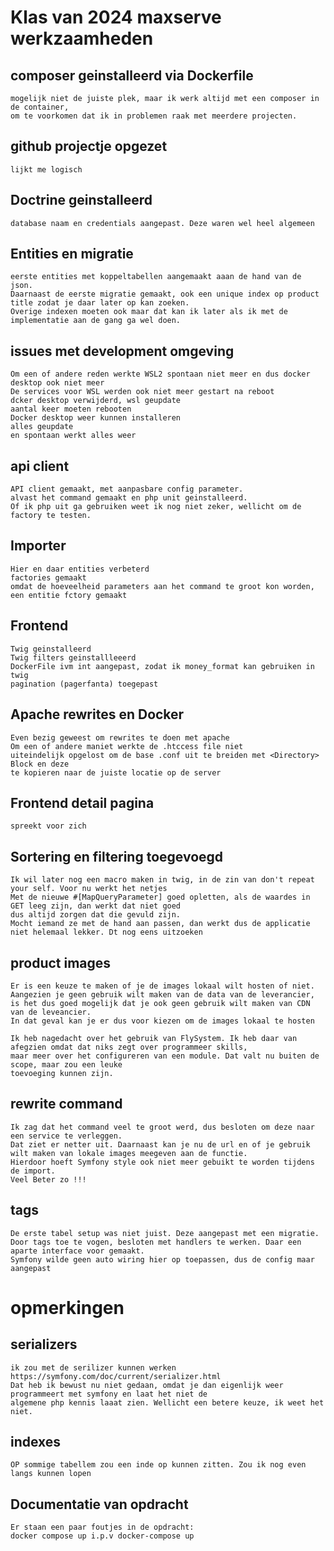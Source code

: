 # Klas van 2024 maxserve werkzaamheden

## composer geinstalleerd via Dockerfile
    mogelijk niet de juiste plek, maar ik werk altijd met een composer in de container, 
    om te voorkomen dat ik in problemen raak met meerdere projecten.

## github projectje opgezet
    lijkt me logisch

## Doctrine geinstalleerd 
    database naam en credentials aangepast. Deze waren wel heel algemeen

## Entities en migratie
    eerste entities met koppeltabellen aangemaakt aaan de hand van de json.
    Daarnaast de eerste migratie gemaakt, ook een unique index op product title zodat je daar later op kan zoeken.
    Overige indexen moeten ook maar dat kan ik later als ik met de implementatie aan de gang ga wel doen.

## issues met development omgeving
    Om een of andere reden werkte WSL2 spontaan niet meer en dus docker desktop ook niet meer
    De services voor WSL werden ook niet meer gestart na reboot
    dcker desktop verwijderd, wsl geupdate
    aantal keer moeten rebooten
    Docker desktop weer kunnen installeren
    alles geupdate
    en spontaan werkt alles weer


## api client
    API client gemaakt, met aanpasbare config parameter.
    alvast het command gemaakt en php unit geinstalleerd.
    Of ik php uit ga gebruiken weet ik nog niet zeker, wellicht om de factory te testen.

## Importer
    Hier en daar entities verbeterd
    factories gemaakt
    omdat de hoeveelheid parameters aan het command te groot kon worden, een entitie fctory gemaakt
    
## Frontend
    Twig geinstalleerd
    Twig filters geinstallleeerd
    DockerFile ivm int aangepast, zodat ik money_format kan gebruiken in twig
    pagination (pagerfanta) toegepast

## Apache rewrites en Docker
    Even bezig geweest om rewrites te doen met apache
    Om een of andere maniet werkte de .htccess file niet
    uiteindelijk opgelost om de base .conf uit te breiden met <Directory> Block en deze
    te kopieren naar de juiste locatie op de server

## Frontend detail pagina
    spreekt voor zich

## Sortering en filtering toegevoegd
    Ik wil later nog een macro maken in twig, in de zin van don't repeat your self. Voor nu werkt het netjes
    Met de nieuwe #[MapQueryParameter] goed opletten, als de waardes in GET leeg zijn, dan werkt dat niet goed
    dus altijd zorgen dat die gevuld zijn.
    Mocht iemand ze met de hand aan passen, dan werkt dus de applicatie niet helemaal lekker. Dt nog eens uitzoeken

## product images
    Er is een keuze te maken of je de images lokaal wilt hosten of niet.
    Aangezien je geen gebruik wilt maken van de data van de leverancier, is het dus goed mogelijk dat je ook geen gebruik wilt maken van CDN van de leveancier.
    In dat geval kan je er dus voor kiezen om de images lokaal te hosten

    Ik heb nagedacht over het gebruik van FlySystem. Ik heb daar van afegzien omdat dat niks zegt over programmeer skills,
    maar meer over het configureren van een module. Dat valt nu buiten de scope, maar zou een leuke
    toevoeging kunnen zijn.

## rewrite command
    Ik zag dat het command veel te groot werd, dus besloten om deze naar een service te verleggen.
    Dat ziet er netter uit. Daarnaast kan je nu de url en of je gebruik wilt maken van lokale images meegeven aan de functie.
    Hierdoor hoeft Symfony style ook niet meer gebuikt te worden tijdens de import.
    Veel Beter zo !!!

## tags
    De erste tabel setup was niet juist. Deze aangepast met een migratie.
    Door tags toe te vogen, besloten met handlers te werken. Daar een aparte interface voor gemaakt.
    Symfony wilde geen auto wiring hier op toepassen, dus de config maar aangepast
    

# opmerkingen

## serializers
    ik zou met de serilizer kunnen werken
    https://symfony.com/doc/current/serializer.html
    Dat heb ik bewust nu niet gedaan, omdat je dan eigenlijk weer programmeert met symfony en laat het niet de 
    algemene php kennis laaat zien. Wellicht een betere keuze, ik weet het niet.

## indexes
    OP sommige tabellem zou een inde op kunnen zitten. Zou ik nog even langs kunnen lopen

## Documentatie van opdracht
    Er staan een paar foutjes in de opdracht:
    docker compose up i.p.v docker-compose up





    
